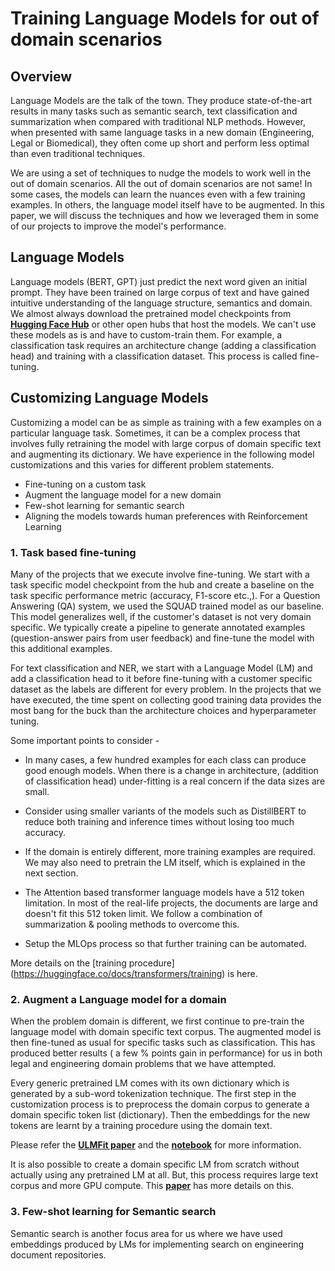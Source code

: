 # Training Language Models for out of domain scenarios

## Overview
Language Models are the talk of the town. They produce state-of-the-art results in many tasks such as 
semantic search, text classification and summarization when compared with traditional NLP methods. 
However, when presented with same language tasks in a new domain (Engineering, Legal or Biomedical), 
they often come up short and perform less optimal than even traditional techniques. 

We are using a set of techniques to nudge the models to work well in the out of domain scenarios. All the out of domain
scenarios are not same! In some cases, the models can learn the nuances even with a few training examples. In others,
the language model itself have to be augmented. In this paper, we will discuss the techniques and how we leveraged them
in some of our projects to improve the model's performance.

## Language Models
Language models (BERT, GPT) just predict the next word given an initial prompt. They have been trained on large corpus of text 
and have gained intuitive understanding of the language structure, semantics and domain. We almost always download the 
pretrained model checkpoints from [**Hugging Face Hub**](https://huggingface.co) or other open hubs that host the models. 
We can't use these models as is and have to custom-train them. For example, a classification task
requires an architecture change (adding a classification head) and training with a classification dataset. This process is 
called fine-tuning.

## Customizing Language Models
Customizing a model can be as simple as training with a few examples on a particular language task. Sometimes, 
it can be a complex process that involves fully retraining the model with large corpus of domain specific text 
and augmenting its dictionary. We have experience in the following model customizations and this varies for different
problem statements.

* Fine-tuning on a custom task
* Augment the language model for a new domain
* Few-shot learning for semantic search
* Aligning the models towards human preferences with Reinforcement Learning

### 1. Task based fine-tuning
Many of the projects that we execute involve fine-tuning. We start with a task specific model checkpoint from the hub and
create a baseline on the task specific performance metric (accuracy, F1-score etc.,). For a Question Answering (QA) system, 
we used the SQUAD trained model as our baseline. This model generalizes well, if the customer's dataset is not very domain specific. 
We typically create a pipeline to generate annotated examples (question-answer pairs from user feedback) 
and fine-tune the model with this additional examples.

For text classification and NER, we start with a Language Model (LM) and add a classification head to it before fine-tuning with a
customer specific dataset as the labels are different for every problem. In the projects that we have executed, the time 
spent on collecting good training data provides the most bang for the buck than the architecture choices and hyperparameter tuning.

Some important points to consider -

* In many cases, a few hundred examples for each class can produce good enough models. When there is a change in architecture,
(addition of classification head) under-fitting is a real concern if the data sizes are small.

* Consider using smaller variants of the models such as DistillBERT to reduce both training and inference times without
losing too much accuracy.

* If the domain is entirely different, more training examples are required. We may also need to pretrain the LM itself, which is
explained in the next section.

* The Attention based transformer language models have a 512 token limitation. In most of the real-life projects, the documents
are large and doesn't fit this 512 token limit. We follow a combination of summarization & pooling methods to overcome this.

* Setup the MLOps process so that further training can be automated.

More details on the [training procedure] (https://huggingface.co/docs/transformers/training) is here.

### 2. Augment a Language model for a domain

When the problem domain is different, we first continue to pre-train the language model with domain specific text corpus. 
The augmented model is then fine-tuned as usual for specific tasks such as classification. This has produced better 
results ( a few % points gain in performance) for us in both legal and engineering domain problems that we have attempted.

Every generic pretrained LM comes with its own dictionary which is generated by a sub-word tokenization technique. The first 
step in the customization process is to preprocess the domain corpus to generate a domain specific token list (dictionary).
Then the embeddings for the new tokens are learnt by a training procedure using the domain text.

Please refer the [**ULMFit paper**](https://arxiv.org/pdf/1801.06146.pdf) and the [**notebook**](https://github.com/fastai/fastbook/blob/master/10_nlp.ipynb) for more information.

It is also possible to create a domain specific LM from scratch without actually using any pretrained LM at all. But, this
process requires large text corpus and more GPU compute. This [**paper**](https://arxiv.org/abs/2007.15779) has more details
on this.

### 3. Few-shot learning for Semantic search

Semantic search is another focus area for us where we have used embeddings produced by LMs for implementing search on
engineering document repositories. 










